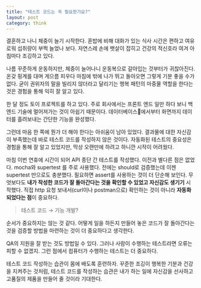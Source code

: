 ```yaml
---
title: "테스트 코드는 꼭 필요한가요?"
layout: post
category: think
---
```


결혼하고 나니 체중이 늘기 시작한다. 
혼밥에 비해 대화가 있는 식사 시간은 편하고 여유로워 섭취량이 부쩍 늘었나 보다. 
자연스레 손에 뱃살이 잡히고 건강의 적신호라 여겨 아침마다 조깅하고 있다. 

나름 꾸준하게 운동하지만, 체중이 늘어나니 운동복으로 갈아입는 것부터가 귀찮아진다.
온갖 핑계를 대며 게으름 피우다 마침에 밖에 나가 뛰고 돌아오면 그렇게 기분 좋을 수가 없다. 
굳이 권위자의 말을 빌리지 않더라고 달리기는 행복 패턴의 마중물 역할을 한다는 것은 경험을 통해 익히 잘 알고 있다. 

한 달 정도 토이 프로젝트를 하고 있다. 
주로 회사에서는 프론트 엔드 일만 하다 보니 백 엔드 기술에 멀어져가는 것이 아쉽기 때문이다.
데이터베이스에서부터 화면까지 데이터를 흘려보내는 간단한 기능을 완성했다. 

그런데 마음 한 쪽에 뭔가 더 해야 한다는 아쉬움이 남아 있었다. 
결과물에 대한 자신감이 부족했는데 바로 테스트 코드를 작성하지 않은 것이다. 
자동화된 테스트의 중요성은 경험을 통해 잘 알고 있었지만, 막상 오랜만에 하려고 하니깐 시작이 어려웠다.

마침 이번 연휴에 시간이 되어 API 종단 간 테스트를 작성했다. 
이전과 별다른 점은 없었다. 
mocha와 supertest 를 주로 사용했다. 
전에는 should로 검증했는데 이젠 supertest 만으로도 충분했다. 
필요하면 assert를 사용하는 것이 더 단순해 보인다. 
무엇보다도 **내가 작성한 코드가 잘 돌아간다는 것을 확인할 수 있었고 자신감도 생기기** 시작했다. 
직접 http 요청 보내서(curl이나 postman으로) 확인하는 것이 아니라 **자동화되었다는 점**이 중요하다.

> 테스트 코드 → 기능 개발? 

순서가 중요하지는 않는 것 같다. 
어떻게 일을 하든지 만들어 놓은 코드가 잘 돌아간다는 것을 검증할 방법을 마련하는 것이 더 중요하다고 생각한다. 

QA의 지원을 잘 받는 것도 방법일 수 있다. 
그러나 사람이 수행하는 테스트라면 오류는 피할 수 없겠지.
그런 점에서 컴퓨터가 수행하는 테스트는 더 중요하다.

테스트 코드 작성하는 습관이 몸에 배도록 훈련하자. 
꾸준한 조깅이 행복한 기분과 건강을 지켜주는 것처럼, 테스트 코드를 작성하는 습관은 내가 하는 일에 자신감을 선사하고 고품질의 제품을 만들어 줄 것이라 기대한다.

